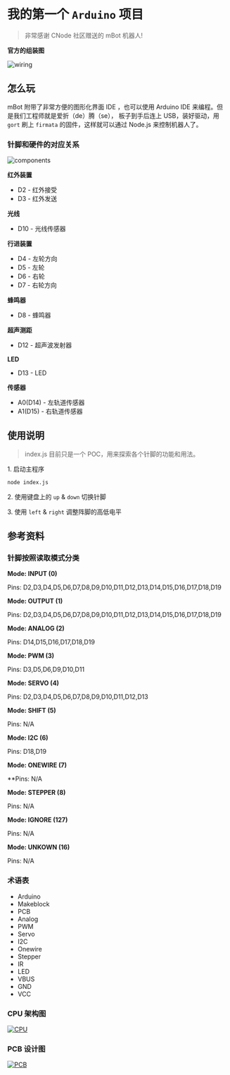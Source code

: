 # 我的第一个 `Arduino` 项目

> 非常感谢 CNode 社区赠送的 mBot 机器人!

**官方的组装图**

![wiring](reference/mcore_wiring.jpg)

## 怎么玩

mBot 附带了非常方便的图形化界面 IDE ，也可以使用 Arduino IDE 来编程。但是我们工程师就是爱折（de）腾（se），
板子到手后连上 USB，装好驱动，用 `gort` 刷上 `firmata` 的固件，这样就可以通过 Node.js 来控制机器人了。

### 针脚和硬件的对应关系

![components](reference/mcore_components.jpg)

**红外装置**

- D2 - 红外接受
- D3 - 红外发送

**光线**

- D10 - 光线传感器

**行进装置**

- D4 - 左轮方向
- D5 - 左轮
- D6 - 右轮
- D7 - 右轮方向

**蜂鸣器**

- D8 - 蜂鸣器

**超声测距**

- D12 - 超声波发射器

**LED**

- D13 - LED

**传感器**

- A0(D14) - 左轨道传感器
- A1(D15) - 右轨道传感器

## 使用说明

> index.js 目前只是一个 POC，用来探索各个针脚的功能和用法。

1\. 启动主程序

```sh
node index.js
```

2\. 使用键盘上的 `up` & `down` 切换针脚

3\. 使用 `left` & `right` 调整阵脚的高低电平 


## 参考资料

### 针脚按照读取模式分类

**Mode: INPUT (0)**

Pins: D2,D3,D4,D5,D6,D7,D8,D9,D10,D11,D12,D13,D14,D15,D16,D17,D18,D19

**Mode: OUTPUT (1)**

Pins: D2,D3,D4,D5,D6,D7,D8,D9,D10,D11,D12,D13,D14,D15,D16,D17,D18,D19

**Mode: ANALOG (2)**

Pins: D14,D15,D16,D17,D18,D19

**Mode: PWM (3)**

Pins: D3,D5,D6,D9,D10,D11

**Mode: SERVO (4)**

Pins: D2,D3,D4,D5,D6,D7,D8,D9,D10,D11,D12,D13

**Mode: SHIFT (5)**

Pins: N/A

**Mode: I2C (6)**

Pins: D18,D19

**Mode: ONEWIRE (7)**

**Pins: N/A

**Mode: STEPPER (8)**

Pins: N/A

**Mode: IGNORE (127)**

Pins: N/A

**Mode: UNKOWN (16)**

Pins: N/A

### 术语表

- Arduino
- Makeblock
- PCB
- Analog
- PWM
- Servo
- I2C
- Onewire
- Stepper
- IR
- LED
- VBUS
- GND
- VCC

### CPU 架构图

[![CPU](reference/atmel_block.png)](reference/atmel_datasheet.pdf)

### PCB 设计图

[![PCB](reference/mcore_pcb_preview.png)](reference/mCore.pdf)

